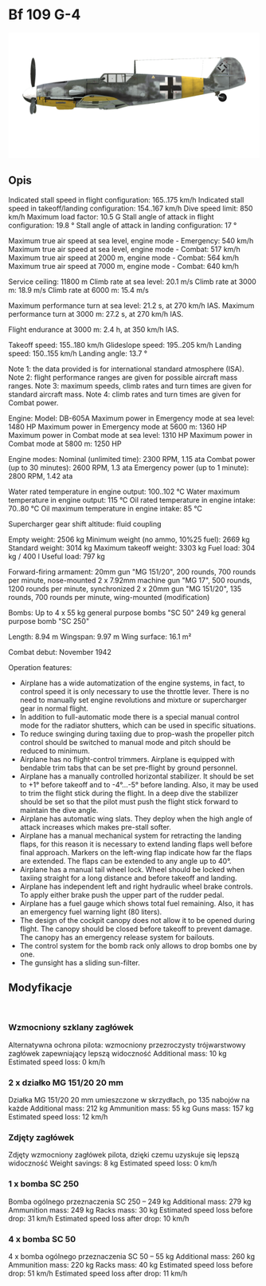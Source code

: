 # Bf 109 G-4

![bf109g4](../images/bf109g4.png)

## Opis

Indicated stall speed in flight configuration: 165..175 km/h
Indicated stall speed in takeoff/landing configuration: 154..167 km/h
Dive speed limit: 850 km/h
Maximum load factor: 10.5 G
Stall angle of attack in flight configuration: 19.8 °
Stall angle of attack in landing configuration: 17 °

Maximum true air speed at sea level, engine mode - Emergency: 540 km/h
Maximum true air speed at sea level, engine mode - Combat: 517 km/h
Maximum true air speed at 2000 m, engine mode - Combat: 564 km/h
Maximum true air speed at 7000 m, engine mode - Combat: 640 km/h

Service ceiling: 11800 m
Climb rate at sea level: 20.1 m/s
Climb rate at 3000 m: 18.9 m/s
Climb rate at 6000 m: 15.4 m/s

Maximum performance turn at sea level: 21.2 s, at 270 km/h IAS.
Maximum performance turn at 3000 m: 27.2 s, at 270 km/h IAS.

Flight endurance at 3000 m: 2.4 h, at 350 km/h IAS.

Takeoff speed: 155..180 km/h
Glideslope speed: 195..205 km/h
Landing speed: 150..155 km/h
Landing angle: 13.7 °

Note 1: the data provided is for international standard atmosphere (ISA).
Note 2: flight performance ranges are given for possible aircraft mass ranges.
Note 3: maximum speeds, climb rates and turn times are given for standard aircraft mass.
Note 4: climb rates and turn times are given for Combat power.

Engine:
Model: DB-605A
Maximum power in Emergency mode at sea level: 1480 HP
Maximum power in Emergency mode at 5600 m: 1360 HP
Maximum power in Combat mode at sea level: 1310 HP
Maximum power in Combat mode at 5800 m: 1250 HP

Engine modes:
Nominal (unlimited time): 2300 RPM, 1.15 ata
Combat power (up to 30 minutes): 2600 RPM, 1.3 ata
Emergency power (up to 1 minute): 2800 RPM, 1.42 ata

Water rated temperature in engine output: 100..102 °C
Water maximum temperature in engine output: 115 °C
Oil rated temperature in engine intake: 70..80 °C
Oil maximum temperature in engine intake: 85 °C

Supercharger gear shift altitude: fluid coupling 

Empty weight: 2506 kg
Minimum weight (no ammo, 10%25 fuel): 2669 kg
Standard weight: 3014 kg
Maximum takeoff weight: 3303 kg
Fuel load: 304 kg / 400 l
Useful load: 797 kg

Forward-firing armament:
20mm gun "MG 151/20", 200 rounds, 700 rounds per minute, nose-mounted
2 x 7.92mm machine gun "MG 17", 500 rounds, 1200 rounds per minute, synchronized
2 x 20mm gun "MG 151/20", 135 rounds, 700 rounds per minute, wing-mounted (modification)

Bombs:
Up to 4 x 55 kg general purpose bombs "SC 50"
249 kg general purpose bomb "SC 250"

Length: 8.94 m
Wingspan: 9.97 m
Wing surface: 16.1 m²

Combat debut: November 1942

Operation features:
- Airplane has a wide automatization of the engine systems, in fact, to control speed it is only necessary to use the throttle lever. There is no need to manually set engine revolutions and mixture or supercharger gear in normal flight.
- In addition to full-automatic mode there is a special manual control mode for the radiator shutters, which can be used in specific situations.
- To reduce swinging during taxiing due to prop-wash the propeller pitch control should be switched to manual mode and pitch should be reduced to minimum.
- Airplane has no flight-control trimmers. Airplane is equipped with bendable trim tabs that can be set pre-flight by ground personnel.
- Airplane has a manually controlled horizontal stabilizer. It should be set to +1° before takeoff and to -4°...-5° before landing. Also, it may be used to trim the flight stick during the flight. In a deep dive the stabilizer should be set so that the pilot must push the flight stick forward to maintain the dive angle.
- Airplane has automatic wing slats. They deploy when the high angle of attack increases which makes pre-stall softer.
- Airplane has a manual mechanical system for retracting the landing flaps, for this reason it is necessary to extend landing flaps well before final approach. Markers on the left-wing flap indicate how far the flaps are extended. The flaps can be extended to any angle up to 40°.
- Airplane has a manual tail wheel lock. Wheel should be locked when taxiing straight for a long distance and before takeoff and landing.
- Airplane has independent left and right hydraulic wheel brake controls. To apply either brake push the upper part of the rudder pedal.
- Airplane has a fuel gauge which shows total fuel remaining. Also, it has an emergency fuel warning light (80 liters).
- The design of the cockpit canopy does not allow it to be opened during flight. The canopy should be closed before takeoff to prevent damage. The canopy has an emergency release system for bailouts.
- The control system for the bomb rack only allows to drop bombs one by one.
- The gunsight has a sliding sun-filter.

## Modyfikacje
﻿


### Wzmocniony szklany zagłówek

Alternatywna ochrona pilota: wzmocniony przezroczysty trójwarstwowy zagłówek zapewniający lepszą widoczność
Additional mass: 10 kg
Estimated speed loss: 0 km/h﻿


### 2 x działko MG 151/20 20 mm

Działka MG 151/20 20 mm umieszczone w skrzydłach, po 135 nabojów na każde
Additional mass: 212 kg
Ammunition mass: 55 kg
Guns mass: 157 kg
Estimated speed loss: 12 km/h﻿


### Zdjęty zagłówek

 Zdjęty wzmocniony zagłówek pilota, dzięki czemu uzyskuje się lepszą widoczność
Weight savings: 8 kg
Estimated speed loss: 0 km/h﻿


### 1 x bomba SC 250

Bomba ogólnego przeznaczenia SC 250 – 249 kg
Additional mass: 279 kg
Ammunition mass: 249 kg
Racks mass: 30 kg
Estimated speed loss before drop: 31 km/h
Estimated speed loss after drop: 10 km/h﻿


### 4 x bomba SC 50

4 x bomba ogólnego przeznaczenia SC 50 – 55 kg
Additional mass: 260 kg
Ammunition mass: 220 kg
Racks mass: 40 kg
Estimated speed loss before drop: 51 km/h
Estimated speed loss after drop: 11 km/h